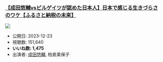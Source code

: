 ### [【成田悠輔vsビルゲイツが認めた日本人】日本で感じる生きづらさのワケ【ふるさと納税の未来】](https://www.youtube.com/watch?v=nYyvlo80DSM)
[![](https://img.youtube.com/vi/nYyvlo80DSM/hqdefault.jpg)](https://www.youtube.com/watch?v=nYyvlo80DSM)
-   公開日: 2023-12-23
-   視聴数: 151,640
-   **いいね数: 1,475**
-   出演者: [成田悠輔](/rehacq_fan/people/成田悠輔 "wikilink"), 柏倉美保子
